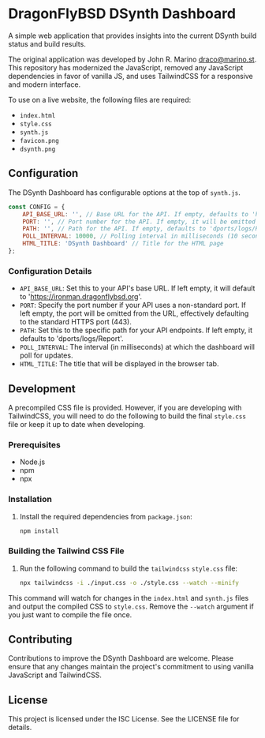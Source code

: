 # DragonFlyBSD DSynth Dashboard

A simple web application that provides insights into the current DSynth build status and build results.

The original application was developed by John R. Marino <draco@marino.st>. This repository has modernized the JavaScript, removed any JavaScript dependencies in favor of vanilla JS, and uses TailwindCSS for a responsive and modern interface.

To use on a live website, the following files are required:
- `index.html`
- `style.css`
- `synth.js`
- `favicon.png`
- `dsynth.png`

## Configuration

The DSynth Dashboard has configurable options at the top of `synth.js`.

```javascript
const CONFIG = {
    API_BASE_URL: '', // Base URL for the API. If empty, defaults to 'https://ironman.dragonflybsd.org'
    PORT: '', // Port number for the API. If empty, it will be omitted from the URL, defaulting to HTTPS
    PATH: '', // Path for the API. If empty, defaults to 'dports/logs/Report'
    POLL_INTERVAL: 10000, // Polling interval in milliseconds (10 seconds)
    HTML_TITLE: 'DSynth Dashboard' // Title for the HTML page
};
```

### Configuration Details

- `API_BASE_URL`: Set this to your API's base URL. If left empty, it will default to 'https://ironman.dragonflybsd.org'.
- `PORT`: Specify the port number if your API uses a non-standard port. If left empty, the port will be omitted from the URL, effectively defaulting to the standard HTTPS port (443).
- `PATH`: Set this to the specific path for your API endpoints. If left empty, it defaults to 'dports/logs/Report'.
- `POLL_INTERVAL`: The interval (in milliseconds) at which the dashboard will poll for updates.
- `HTML_TITLE`: The title that will be displayed in the browser tab.

## Development

A precompiled CSS file is provided. However, if you are developing with TailwindCSS, you will need to do the following to build the final `style.css` file or keep it up to date when developing.

### Prerequisites
- Node.js
- npm
- npx

### Installation
1. Install the required dependencies from `package.json`:
    ```sh
    npm install
    ```

### Building the Tailwind CSS File
1. Run the following command to build the `tailwindcss` `style.css` file:
    ```sh
    npx tailwindcss -i ./input.css -o ./style.css --watch --minify
    ```

This command will watch for changes in the `index.html` and `synth.js` files and output the compiled CSS to `style.css`. Remove the `--watch` argument if you just want to compile the file once.

## Contributing

Contributions to improve the DSynth Dashboard are welcome. Please ensure that any changes maintain the project's commitment to using vanilla JavaScript and TailwindCSS.

## License

This project is licensed under the ISC License. See the LICENSE file for details.
